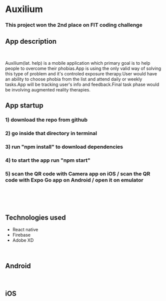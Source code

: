 # Auxilium
### This project won the 2nd place on FIT coding challenge

## App description

<br />

Auxilium(lat. help) is a mobile application which primary goal is to help people to overcome their phobias.App is using the only valid way of solving this type of problem and it's controled exposure therapy.User would have an ability to choose phobia from the list and attend daily or weekly tasks.App will be tracking user's info and feedback.Final task phase would be involving augmented reality therapies.


## App startup

### 1) download the repo from github 
### 2) go inside that directory in terminal 
### 3) run "npm install" to download dependencies 
### 4) to start the app run "npm start"
### 5) scan the QR code with Camera app on iOS / scan the QR code with Expo Go app on Android / open it on emulator 


<br />
<br />
<br />

## Technologies used
- React native 
- Firebase
- Adobe XD

<br />


## Android

<br />


## iOS

<br />

